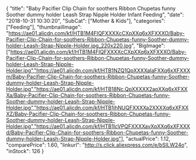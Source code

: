 {
	"title": "Baby Pacifier Clip Chain for soothers Ribbon Chupetas funny Soother dummy holder Leash Strap Nipple Holder Infant Feeding",
	"date": "2018-10-31 10:30:20",
	"SubCat": ["Mother & Kids"],
	"categories": ["Feeding"],
	"thumbnailImage": "https://ae01.alicdn.com/kf/HTB1M4FIQFXXXXcCXpXXq6xXFXXXO/Baby-Pacifier-Clip-Chain-for-soothers-Ribbon-Chupetas-funny-Soother-dummy-holder-Leash-Strap-Nipple-Holder.jpg_220x220.jpg",
	"BigImage": ["https://ae01.alicdn.com/kf/HTB1M4FIQFXXXXcCXpXXq6xXFXXXO/Baby-Pacifier-Clip-Chain-for-soothers-Ribbon-Chupetas-funny-Soother-dummy-holder-Leash-Strap-Nipple-Holder.jpg","https://ae01.alicdn.com/kf/HTB1NZQ1QpXXXXaIaFXXq6xXFXXXm/Baby-Pacifier-Clip-Chain-for-soothers-Ribbon-Chupetas-funny-Soother-dummy-holder-Leash-Strap-Nipple-Holder.jpg","https://ae01.alicdn.com/kf/HTB18Nc.QpXXXXX2apXXq6xXFXXXa/Baby-Pacifier-Clip-Chain-for-soothers-Ribbon-Chupetas-funny-Soother-dummy-holder-Leash-Strap-Nipple-Holder.jpg","https://ae01.alicdn.com/kf/HTB1jhNUQFXXXXa2XXXXq6xXFXXXZ/Baby-Pacifier-Clip-Chain-for-soothers-Ribbon-Chupetas-funny-Soother-dummy-holder-Leash-Strap-Nipple-Holder.jpg","https://ae01.alicdn.com/kf/HTB1lcVPQFXXXXavXpXXq6xXFXXXd/Baby-Pacifier-Clip-Chain-for-soothers-Ribbon-Chupetas-funny-Soother-dummy-holder-Leash-Strap-Nipple-Holder.jpg"],
	"actualPrice": 1.12,
	"comparePrice": 1.60,
	"linkurl": "http://s.click.aliexpress.com/e/bSILW24o",
	"inStock": 126
}
